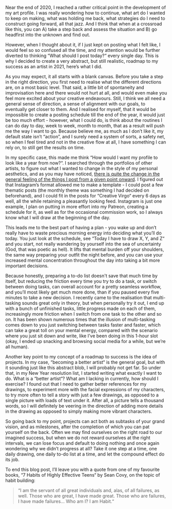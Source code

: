 Near the end of 2020, I reached a rather critical point in the development of my art profile. I was really wondering how to continue, what art do I wanted to keep on making, what was holding me back, what strategies do I need to construct going forward, all that jazz. And I think that when at a crossroad like this, you can A) take a step back and assess the situation and B) go headfirst into the unknown and find out.

However, when I thought about it, if I just kept on posting what I felt like, I would feel so so confused all the time, and my attention would be further diverted to thinking “What should I post today?“ every single day. This is why I decided to create a very abstract, but still realistic, roadmap to my success as an artist in 2021, here’s what I did.

As you may expect, it all starts with a blank canvas. Before you take a step in the right direction, you first need to realise what the different directions are, on a most basic level. That said, a little bit of spontaneity and improvisation here and there would not hurt at all, and would even make you feel more excited about your creative endeavours. Still, I think we all need a general sense of direction, a sense of alignment with our goals, to eventually get closer to them. And I realised for myself, that it would be impossible to create a posting schedule till the end of the year, it would just be too much effort - however, what I could do, is think about the routines I can do day to day, week to week, month to month, that as a result will push me the way I want to go. Because believe me, as much as I don’t like it, my default state isn’t “action”, and I surely need a system of sorts, a safety net, so when I feel tired and not in the creative flow at all, I have something I can rely on, to still get the results on time.

In my specific case, this made me think “How would I want my profile to look like a year from now?“. I searched through the portfolios of other artists, to figure out what I wanted to change in the style of my personal aesthetics, and as you may have noticed, [there is quite the change in the general feeling of the things I post from a given point onward](https://www.instagram.com/kofiscrib). I figured out that Instagram’s format allowed me to make a template - I could post a few thematic posts (the monthly theme was something I had decided on beforehand), and I could fit in the posts for “Creative Virgo“ every 6 days as well, all the while retaining a pleasantly looking feed. Instagram is just one example, I plan on putting in more effort into my Patreon, creating a schedule for it, as well as for the occasional commission work, so I always know what I will draw at the beginning of the day.
 
This leads me to the best part of having a plan - you wake up and don’t really have to waste precious morning energy into deciding what you’ll do today. You just look at the schedule, see “Today I have to draw X, Y, and Z“ and you start, not really wandering by yourself into the sea of uncertainty (God, that was poetic as hell). It lifts that mental burden off your shoulders, the same way preparing your outfit the night before, and you can use your increased mental concentration throughout the day into taking a bit more important decisions.

Because honestly, preparing a to-do list doesn't save that much time by itself, but reducing the friction every time you try to do a task, or switch between doing tasks, can overall account for a pretty seamless workflow, and you’ll most likely get much more done, than if you paused every five minutes to take a new decision. I recently came to the realisation that multi-tasking sounds great only in theory, but when personally try it out, I end up with a bunch of unfinished tasks, little progress made on each of them, increasingly more friction when I switch from one task to the other and so on. It has been shown numerous times that the illusion of multi-tasking comes down to you just switching between tasks faster and faster, which can take a great toll on your mental energy, compared with the scenario where you just sit down and write, like I’ve been doing in this 1-hour slot (okay, I ended up snacking and browsing social media for a while, but we’re all human).

Another key point to my concept of a roadmap to success is the idea of projects. In my case, “becoming a better artist“ is the general goal, but with it sounding just like this abstract blob, I will probably not get far. So under that, in my New Year resolution list, I started writing what exactly I want to do. What is a “better artist“? What am I lacking in currently, how should I exercise? I found out that I need to gather better references for my drawings, to experiment more with the facial expressions of my characters, to try more often to tell a story with just a few drawings, as opposed to a single picture with loads of text under it. After all, a picture tells a thousand words, so I will definitely be veering in the direction of adding more details in the drawing as opposed to simply making more vibrant characters.
 
So going back to my point, projects can act both as subtasks of your grand vision, and as milestones, after the completion of which you can pat yourself on the back. Often we may find ourselves on the right road to our imagined success, but when we do not reward ourselves at the right intervals, we can lose focus and default to doing nothing and once again wondering why we didn’t progress at all? Take it one step at a time, one daily drawing, one daily to-do list at a time, and let the compound effect do its job. 

To end this blog post, I’ll leave you with a quote from one of my favourite books, “7 Habits of Highly Effective Teens“ by Sean Covy, on the topic of habit building:

> “I am the servant of all great individuals and, alas, of all failures, as well. Those who are great, I have made great. Those who are failures, I have made failures…
> Who am I?
> I am Habit.“